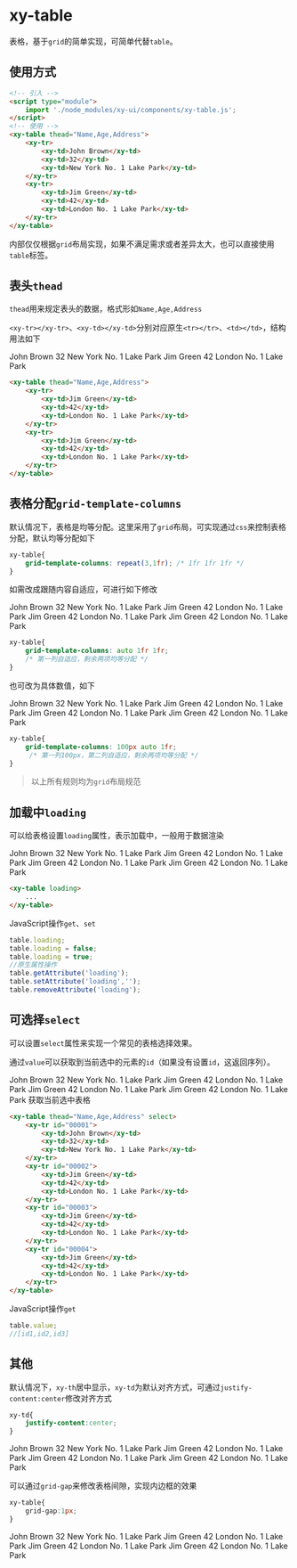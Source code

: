 # xy-table

表格，基于`grid`的简单实现，可简单代替`table`。

## 使用方式

```html
<!-- 引入 -->
<script type="module">
    import './node_modules/xy-ui/components/xy-table.js';
</script>
<!-- 使用 -->
<xy-table thead="Name,Age,Address">
    <xy-tr>
        <xy-td>John Brown</xy-td>
        <xy-td>32</xy-td>
        <xy-td>New York No. 1 Lake Park</xy-td>
    </xy-tr>
    <xy-tr>
        <xy-td>Jim Green</xy-td>
        <xy-td>42</xy-td>
        <xy-td>London No. 1 Lake Park</xy-td>
    </xy-tr>
</xy-table>
```

内部仅仅根据`grid`布局实现，如果不满足需求或者差异太大，也可以直接使用`table`标签。

## 表头`thead`

`thead`用来规定表头的数据，格式形如`Name,Age,Address`

`<xy-tr></xy-tr>`、`<xy-td></xy-td>`分别对应原生`<tr></tr>`、`<td></td>`，结构用法如下

<xy-table thead="Name,Age,Address">
    <xy-tr>
        <xy-td>John Brown</xy-td>
        <xy-td>32</xy-td>
        <xy-td>New York No. 1 Lake Park</xy-td>
    </xy-tr>
    <xy-tr>
        <xy-td>Jim Green</xy-td>
        <xy-td>42</xy-td>
        <xy-td>London No. 1 Lake Park</xy-td>
    </xy-tr>
</xy-table>

```html
<xy-table thead="Name,Age,Address">
    <xy-tr>
        <xy-td>Jim Green</xy-td>
        <xy-td>42</xy-td>
        <xy-td>London No. 1 Lake Park</xy-td>
    </xy-tr>
    <xy-tr>
        <xy-td>Jim Green</xy-td>
        <xy-td>42</xy-td>
        <xy-td>London No. 1 Lake Park</xy-td>
    </xy-tr>
</xy-table>
```

## 表格分配`grid-template-columns`

默认情况下，表格是均等分配。这里采用了`grid`布局，可实现通过`css`来控制表格分配，默认均等分配如下

```css
xy-table{
    grid-template-columns: repeat(3,1fr); /* 1fr 1fr 1fr */
}
```

如需改成跟随内容自适应，可进行如下修改

<xy-table thead="Name,Age,Address" style="grid-template-columns: auto 1fr 1fr;">
    <xy-tr>
        <xy-td>John Brown</xy-td>
        <xy-td>32</xy-td>
        <xy-td>New York No. 1 Lake Park</xy-td>
    </xy-tr>
    <xy-tr>
        <xy-td>Jim Green</xy-td>
        <xy-td>42</xy-td>
        <xy-td>London No. 1 Lake Park</xy-td>
    </xy-tr>
    <xy-tr>
        <xy-td>Jim Green</xy-td>
        <xy-td>42</xy-td>
        <xy-td>London No. 1 Lake Park</xy-td>
    </xy-tr>
    <xy-tr>
        <xy-td>Jim Green</xy-td>
        <xy-td>42</xy-td>
        <xy-td>London No. 1 Lake Park</xy-td>
    </xy-tr>
</xy-table>

```css
xy-table{
    grid-template-columns: auto 1fr 1fr; 
    /* 第一列自适应，剩余两项均等分配 */
}
```

也可改为具体数值，如下

<xy-table thead="Name,Age,Address" style="grid-template-columns: 100px auto 1fr;">
    <xy-tr>
        <xy-td>John Brown</xy-td>
        <xy-td>32</xy-td>
        <xy-td>New York No. 1 Lake Park</xy-td>
    </xy-tr>
    <xy-tr>
        <xy-td>Jim Green</xy-td>
        <xy-td>42</xy-td>
        <xy-td>London No. 1 Lake Park</xy-td>
    </xy-tr>
    <xy-tr>
        <xy-td>Jim Green</xy-td>
        <xy-td>42</xy-td>
        <xy-td>London No. 1 Lake Park</xy-td>
    </xy-tr>
    <xy-tr>
        <xy-td>Jim Green</xy-td>
        <xy-td>42</xy-td>
        <xy-td>London No. 1 Lake Park</xy-td>
    </xy-tr>
</xy-table>

```css
xy-table{
    grid-template-columns: 100px auto 1fr;
     /* 第一列100px，第二列自适应，剩余两项均等分配 */
}
```

> 以上所有规则均为`grid`布局规范

## 加载中`loading`

可以给表格设置`loading`属性，表示加载中，一般用于数据渲染

<xy-table thead="Name,Age,Address" style="grid-template-columns: auto auto 1fr; margin-bottom:20px;" loading>
    <xy-tr>
        <xy-td>John Brown</xy-td>
        <xy-td>32</xy-td>
        <xy-td>New York No. 1 Lake Park</xy-td>
    </xy-tr>
    <xy-tr>
        <xy-td>Jim Green</xy-td>
        <xy-td>42</xy-td>
        <xy-td>London No. 1 Lake Park</xy-td>
    </xy-tr>
    <xy-tr>
        <xy-td>Jim Green</xy-td>
        <xy-td>42</xy-td>
        <xy-td>London No. 1 Lake Park</xy-td>
    </xy-tr>
    <xy-tr>
        <xy-td>Jim Green</xy-td>
        <xy-td>42</xy-td>
        <xy-td>London No. 1 Lake Park</xy-td>
    </xy-tr>
</xy-table>
<xy-switch checked onchange="this.previousElementSibling.loading = this.checked;"></xy-switch>

```html
<xy-table loading>
    ...
</xy-table>
```

JavaScript操作`get`、`set`

```js
table.loading;
table.loading = false;
table.loading = true;
//原生属性操作
table.getAttribute('loading');
table.setAttribute('loading','');
table.removeAttribute('loading');
```

## 可选择`select`

可以设置`select`属性来实现一个常见的表格选择效果。

通过`value`可以获取到当前选中的元素的`id`（如果没有设置`id`，这返回序列）。

<xy-table thead="Name,Age,Address" select style="margin-bottom:20px">
    <xy-tr id="00001">
        <xy-td>John Brown</xy-td>
        <xy-td>32</xy-td>
        <xy-td>New York No. 1 Lake Park</xy-td>
    </xy-tr>
    <xy-tr id="00002">
        <xy-td>Jim Green</xy-td>
        <xy-td>42</xy-td>
        <xy-td>London No. 1 Lake Park</xy-td>
    </xy-tr>
    <xy-tr id="00003">
        <xy-td>Jim Green</xy-td>
        <xy-td>42</xy-td>
        <xy-td>London No. 1 Lake Park</xy-td>
    </xy-tr>
    <xy-tr id="00004">
        <xy-td>Jim Green</xy-td>
        <xy-td>42</xy-td>
        <xy-td>London No. 1 Lake Park</xy-td>
    </xy-tr>
</xy-table>
<xy-button type="primary" onclick="XyMessage.info(this.previousElementSibling.value)">获取当前选中表格</xy-button>

```html
<xy-table thead="Name,Age,Address" select>
    <xy-tr id="00001">
        <xy-td>John Brown</xy-td>
        <xy-td>32</xy-td>
        <xy-td>New York No. 1 Lake Park</xy-td>
    </xy-tr>
    <xy-tr id="00002">
        <xy-td>Jim Green</xy-td>
        <xy-td>42</xy-td>
        <xy-td>London No. 1 Lake Park</xy-td>
    </xy-tr>
    <xy-tr id="00003">
        <xy-td>Jim Green</xy-td>
        <xy-td>42</xy-td>
        <xy-td>London No. 1 Lake Park</xy-td>
    </xy-tr>
    <xy-tr id="00004">
        <xy-td>Jim Green</xy-td>
        <xy-td>42</xy-td>
        <xy-td>London No. 1 Lake Park</xy-td>
    </xy-tr>
</xy-table>
```

JavaScript操作`get`

```js
table.value;
//[id1,id2,id3]
```

## 其他

默认情况下，`xy-th`居中显示，`xy-td`为默认对齐方式，可通过`justify-content:center`修改对齐方式

```css
xy-td{
    justify-content:center;
}
```

<style>
.table-demo xy-td{
    justify-content:center;
}
</style>
<xy-table thead="Name,Age,Address" class="table-demo">
    <xy-tr>
        <xy-td>John Brown</xy-td>
        <xy-td>32</xy-td>
        <xy-td>New York No. 1 Lake Park</xy-td>
    </xy-tr>
    <xy-tr>
        <xy-td>Jim Green</xy-td>
        <xy-td>42</xy-td>
        <xy-td>London No. 1 Lake Park</xy-td>
    </xy-tr>
    <xy-tr>
        <xy-td>Jim Green</xy-td>
        <xy-td>42</xy-td>
        <xy-td>London No. 1 Lake Park</xy-td>
    </xy-tr>
    <xy-tr>
        <xy-td>Jim Green</xy-td>
        <xy-td>42</xy-td>
        <xy-td>London No. 1 Lake Park</xy-td>
    </xy-tr>
</xy-table>

可以通过`grid-gap`来修改表格间隙，实现内边框的效果

```css
xy-table{
    grid-gap:1px;
}
```

<xy-table thead="Name,Age,Address" style="grid-gap:1px;">
    <xy-tr>
        <xy-td>John Brown</xy-td>
        <xy-td>32</xy-td>
        <xy-td>New York No. 1 Lake Park</xy-td>
    </xy-tr>
    <xy-tr>
        <xy-td>Jim Green</xy-td>
        <xy-td>42</xy-td>
        <xy-td>London No. 1 Lake Park</xy-td>
    </xy-tr>
    <xy-tr>
        <xy-td>Jim Green</xy-td>
        <xy-td>42</xy-td>
        <xy-td>London No. 1 Lake Park</xy-td>
    </xy-tr>
    <xy-tr>
        <xy-td>Jim Green</xy-td>
        <xy-td>42</xy-td>
        <xy-td>London No. 1 Lake Park</xy-td>
    </xy-tr>
</xy-table>